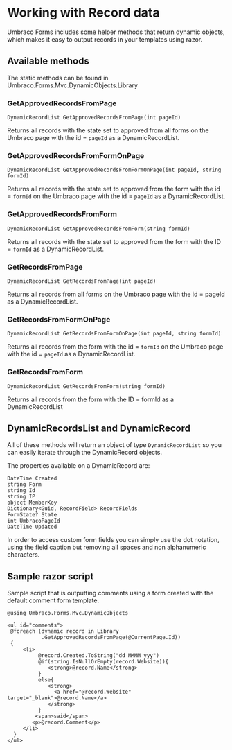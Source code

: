 # Working with Record data

Umbraco Forms includes some helper methods that return dynamic objects, which makes it easy to output records in your templates using razor.

## Available methods
The static methods can be found in Umbraco.Forms.Mvc.DynamicObjects.Library

### GetApprovedRecordsFromPage

	DynamicRecordList GetApprovedRecordsFromPage(int pageId)

Returns all records with the state set to approved from all forms on the Umbraco page with the id = `pageId` as a DynamicRecordList. 

### GetApprovedRecordsFromFormOnPage

	DynamicRecordList GetApprovedRecordsFromFormOnPage(int pageId, string formId)

Returns all records with the state set to approved from the form with the id = `formId` on the Umbraco page with the id = `pageId` as a DynamicRecordList.

### GetApprovedRecordsFromForm

	DynamicRecordList GetApprovedRecordsFromForm(string formId)

Returns all records with the state set to approved from the form with the ID = `formId` as a DynamicRecordList.

### GetRecordsFromPage

	DynamicRecordList GetRecordsFromPage(int pageId)

Returns all records from all forms on the Umbraco page with the id = pageId as a DynamicRecordList.

### GetRecordsFromFormOnPage

	DynamicRecordList GetRecordsFromFormOnPage(int pageId, string formId)

Returns all records from the form with the id = `formId` on the Umbraco page with the id = `pageId` as a DynamicRecordList.

### GetRecordsFromForm

	DynamicRecordList GetRecordsFromForm(string formId)

Returns all records from the form with the ID = formId as a DynamicRecordList

## DynamicRecordsList and DynamicRecord

All of these methods will return an object of type `DynamicRecordList` so you can easily iterate through the DynamicRecord objects.

The properties available on a DynamicRecord are:

	DateTime Created
	string Form
	string Id
	string IP
	object MemberKey
	Dictionary<Guid, RecordField> RecordFields
	FormState? State
	int UmbracoPageId
	DateTime Updated

In order to access custom form fields you can simply use the dot notation, using the field caption but removing all spaces and non alphanumeric characters.

## Sample razor script 

Sample script that is outputting comments using a form created with the default comment form template.
	
	@using Umbraco.Forms.Mvc.DynamicObjects

	<ul id="comments">
	 @foreach (dynamic record in Library
	           .GetApprovedRecordsFromPage(@CurrentPage.Id))
	 {
	     <li>
	          @record.Created.ToString("dd MMMM yyy")
	          @if(string.IsNullOrEmpty(record.Website)){
	             <strong>@record.Name</strong>
	          }
	          else{
	             <strong>
	               <a href="@record.Website" target="_blank">@record.Name</a>
	             </strong>
	          }
	         <span>said</span>
	        <p>@record.Comment</p>
	     </li>
	  }
	</ul>





